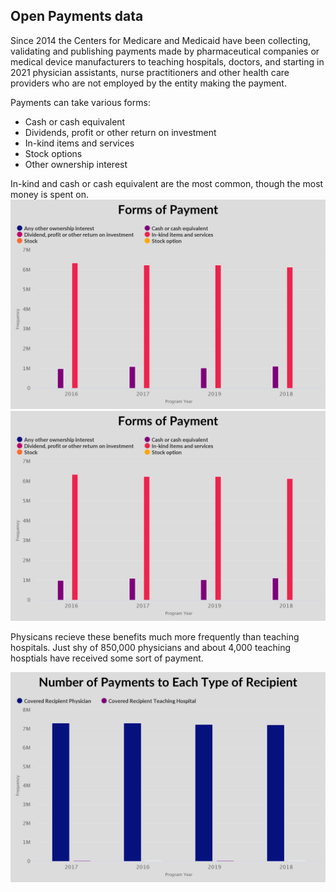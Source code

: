 ## Open Payments data

Since 2014 the Centers for Medicare and Medicaid have been collecting, validating and publishing  payments made by pharmaceutical companies or medical device manufacturers to teaching hospitals, doctors, and starting in 2021 physician assistants, nurse practitioners and other health care providers who are not employed by the entity making the payment.

Payments can take various forms:
* Cash or cash equivalent
* Dividends, profit or other return on investment
* In-kind items and services
* Stock options
* Other ownership interest

In-kind and cash or cash equivalent are the most common, though the most money is spent on.
![All forms of payment](https://github.com/christinabrady/open_payments_data/blob/master/img/all_forms-of-payment.png?raw=true)
![Total spent in each form](https://github.com/christinabrady/open_payments_data/blob/master/img/all_forms-of-payment.png?raw=true)


Physicans recieve these benefits much more frequently than teaching hospitals. Just shy of 850,000 physicians and about 4,000 teaching hosptials have received some sort of payment.

![Payments to each recipient](https://github.com/christinabrady/open_payments_data/blob/master/img/number-of-payments-to-ea.png?raw=true)
